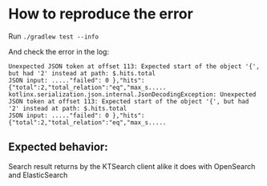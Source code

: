 # How to reproduce the error

Run `./gradlew test --info`

And check the error in the log:
``` 
Unexpected JSON token at offset 113: Expected start of the object '{', but had '2' instead at path: $.hits.total
JSON input: ....."failed": 0 },"hits":{"total":2,"total_relation":"eq","max_s.....
kotlinx.serialization.json.internal.JsonDecodingException: Unexpected JSON token at offset 113: Expected start of the object '{', but had '2' instead at path: $.hits.total
JSON input: ....."failed": 0 },"hits":{"total":2,"total_relation":"eq","max_s.....
```

## Expected behavior:

Search result returns by the KTSearch client alike it does with OpenSearch and ElasticSearch